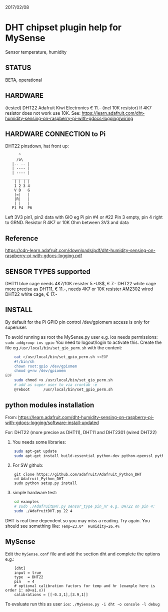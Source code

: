 2017/02/08
# DHT chipset plugin help for MySense
Sensor temperature, humidity
## STATUS
BETA, operational
## HARDWARE
(tested) DHT22 Adafruit  Kiwi Electronics € 11.- (incl 10K resistor)
If 4K7 resistor does not work use 10K.
See: https://learn.adafruit.com/dht-humidity-sensing-on-raspberry-pi-with-gdocs-logging/wiring

## HARDWARE CONNECTION to Pi
DHT22 pinsdown, hat front up:
```
      ^
     /o\
   |-- -- |
   | ---- |
   | ---- |
   ________
    | | | |
    1 2 3 4
    V D   G
    |=|   |
    |R|   |
    | |   |
   P1 P4  P6
```
Left 3V3 pin1, pin2 data with GIO eg Pi pin #4 or #22
Pin 3 empty, pin 4 right to GRND. Resistor R 4K7 or 10K Ohm between 3V3 and data

## Reference
https://cdn-learn.adafruit.com/downloads/pdf/dht-humidity-sensing-on-raspberry-pi-with-gdocs-logging.pdf

## SENSOR TYPES supported
DHT11   blue cage needs 4K7/10K resister 5.-US$, € 7.-
DHT22   white cage more precise as DHT11, € 11.-,  needs 4K7 or 10K resister
AM2302  wired DHT22 white cage, € 17.-

## INSTALL
By default for the Pi GPIO pin control /dev/gpiomem access is only for superuser.

To avoid running as root the MySense.py user e.g. ios needs permissions:
`sudo addgroup ios gpio` You need to logout/login to activate this.
Create the file eg `/usr/local/bin/set_gio_perm.sh` with the content:
```bash
    cat >/usr/local/bin/set_gpio_perm.sh <<EOF
    #!/bin/sh
    chown root:gpio /dev/gpiomem
    chmod g+rw /dev/gpiomem
EOF
    sudo chmod +x /usr/local/bin/set_gio_perm.sh
    # add as super user to via crontab -e
    @reboot      /usr/local/bin/set_gpio_perm.sh
```

## python modules installation
From: https://learn.adafruit.com/dht-humidity-sensing-on-raspberry-pi-with-gdocs-logging/software-install-updated

For: DHT22 (more precise as DHT11), DHT11 and DHT2301 (wired DHT22)
1. You needs some libraries:
```bash
    sudo apt-get update
    sudo apt-get install build-essential python-dev python-openssl python-rpi.gpio
```
2. For SW github:
```
    git clone https://github.com/adafruit/Adafruit_Python_DHT
    cd Adafruit_Python_DHT
    sudo python setup.py install
```
3. simple hardware  test:
```bash
    cd examples
    # sudo ./AdafruitDHT.py sensor_type pin_nr e.g. DHT22 on pin 4:
    sudo ./AdafruitDHT.py 22 4
```
DHT is real time dependent so you may miss a reading. Try again.
You should see something like:
`Temp=23.0*  Humidity=26.4%`

## MySense
Edit the `MySense.conf` file and add the section dht and complete the options e.g.:
```
    [dht]
    input = true
    type  = DHT22
    pin   = 4
    # optional calibration factors for temp and hr (example here is order 1: a0+a1.x))
    calibrations = [[-0.3,1],[3.9,1]]
```
To evaluate run this as user `ios`:  `./MySense.py -i dht -o console -l debug`

